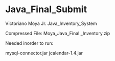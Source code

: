 # Java_Final_Submit
Victoriano Moya Jr. Java_Inventory_System

Compressed File: Moya_Java_Final _Inventory.zip


Needed inorder to run:

mysql-connector.jar
jcalendar-1.4.jar
